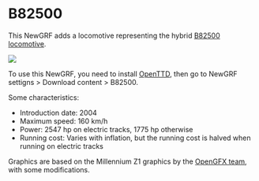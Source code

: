 # B82500
This NewGRF adds a locomotive representing the hybrid [B82500 locomotive](https://en.wikipedia.org/wiki/SNCF_Class_B_82500).

![](https://i.stack.imgur.com/BCWo5.png)

To use this NewGRF, you need to install [OpenTTD](https://github.com/OpenTTD/OpenTTD), then go to NewGRF settigns > Download content > B82500.

Some characteristics:
* Introduction date: 2004
* Maximum speed: 160 km/h
* Power: 2547 hp on electric tracks, 1775 hp otherwise
* Running cost: Varies with inflation, but the running cost is halved when running on electric tracks

Graphics are based on the Millennium Z1 graphics by the [OpenGFX team](https://github.com/OpenTTD/OpenGFX), with some modifications.
